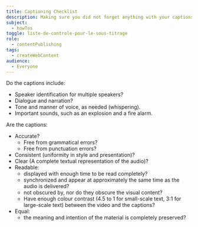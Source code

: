 ```yaml
---
title: Captioning Checklist
description: Making sure you did not forget anything with your captions.
subject:
  - howTos
toggle: liste-de-controle-pour-le-sous-titrage
role:
  - contentPublishing
tags:
  - createWebContent
audience:
  - Everyone
---
```


Do the captions include:

- Speaker identification for multiple speakers?
- Dialogue and narration?
- Tone and manner of voice, as needed (whispering).
- Important sounds, such as an explosion and a fire alarm.

Are the captions:

- Accurate?
  - Free from grammatical errors?
  - Free from punctuation errors?
- Consistent (uniformity in style and presentation)?
- Clear (A complete textual representation of the audio)?
- Readable:
  - displayed with enough time to be read completely?
  - synchronized and appear at approximately the same time as the audio is delivered?
  - not obscured by, nor do they obscure the visual content?
  - Have enough colour contrast (4.5 to 1 for small-scale text, 3:1 for large-scale text) between the video and the captions?
- Equal:
  - the meaning and intention of the material is completely preserved?
